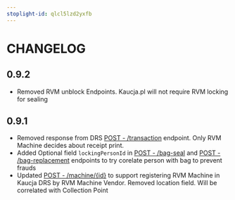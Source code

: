 ```yaml
---
stoplight-id: qlcl5lzd2yxfb
---
```


# CHANGELOG

## 0.9.2
* Removed RVM unblock Endpoints. Kaucja.pl will not require RVM locking for sealing

## 0.9.1

* Removed response from DRS [POST - /transaction](https://kaucja.stoplight.io/docs/rvm-api/sbyw8qv8u7gj8-post-single-transaction) endpoint. Only RVM Machine decides about receipt print.
* Added Optional field `lockingPersonId` in [POST - /bag-seal](https://kaucja.stoplight.io/docs/rvm-api/lqz2mv777xppe-call-performed-when-bag-seal-is-performed) and [POST - /bag-replacement](https://kaucja.stoplight.io/docs/rvm-api/3r55dg8tllqbx-trigger-an-replacement-action-for-rvm) endpoints to try corelate person with bag to prevent frauds
* Updated [POST - /machine/{id}](https://kaucja.stoplight.io/docs/rvm-api/bu3ambgd8l19t-machine-update) to support registering RVM Machine in Kaucja DRS by RVM Machine Vendor. Removed location field. Will be correlated with Collection Point
